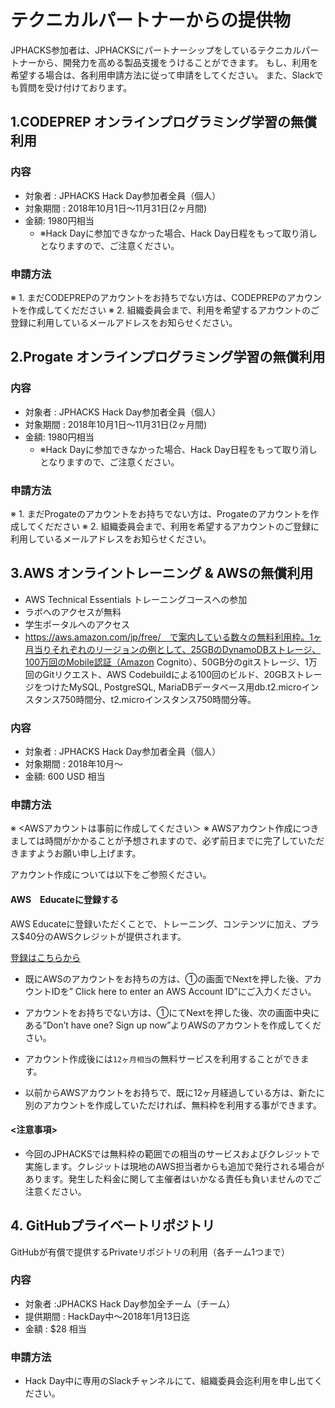 # テクニカルパートナーからの提供物
JPHACKS参加者は、JPHACKSにパートナーシップをしているテクニカルパートナーから、開発力を高める製品支援をうけることができます。
もし、利用を希望する場合は、各利用申請方法に従って申請をしてください。
また、Slackでも質問を受け付けております。


## 1.CODEPREP オンラインプログラミング学習の無償利用
### 内容
- 対象者 : JPHACKS Hack Day参加者全員（個人）
- 対象期間 : 2018年10月1日〜11月31日(2ヶ月間)
- 金額: 1980円相当
  - ※Hack Dayに参加できなかった場合、Hack Day日程をもって取り消しとなりますので、ご注意ください。

### 申請方法
※ 1. まだCODEPREPのアカウントをお持ちでない方は、CODEPREPのアカウントを作成してくだださい
※ 2. 組織委員会まで、利用を希望するアカウントのご登録に利用しているメールアドレスをお知らせください。


## 2.Progate オンラインプログラミング学習の無償利用
### 内容
- 対象者 : JPHACKS Hack Day参加者全員（個人）
- 対象期間 : 2018年10月1日〜11月31日(2ヶ月間)
- 金額: 1980円相当
  - ※Hack Dayに参加できなかった場合、Hack Day日程をもって取り消しとなりますので、ご注意ください。

### 申請方法
※ 1. まだProgateのアカウントをお持ちでない方は、Progateのアカウントを作成してくだださい
※ 2. 組織委員会まで、利用を希望するアカウントのご登録に利用しているメールアドレスをお知らせください。


## 3.AWS オンライントレーニング & AWSの無償利用

- AWS Technical Essentials トレーニングコースへの参加
- ラボへのアクセスが無料
- 学生ポータルへのアクセス
- https://aws.amazon.com/jp/free/　で案内している数々の無料利用枠。1ヶ月当りそれぞれのリージョンの例として、25GBのDynamoDBストレージ、100万回のMobile認証（Amazon Cognito）、50GB分のgitストレージ、1万回のGitリクエスト、AWS Codebuildによる100回のビルド、20GBストレージをつけたMySQL, PostgreSQL, MariaDBデータベース用db.t2.microインスタンス750時間分、t2.microインスタンス750時間分等。

### 内容
- 対象者 : JPHACKS Hack Day参加者全員（個人）
- 対象期間 : 2018年10月〜
- 金額: 600 USD 相当

### 申請方法
※ <AWSアカウントは事前に作成してください＞
※ AWSアカウント作成につきましては時間がかかることが予想されますので、必ず前日までに完了していただきますようお願い申し上げます。

アカウント作成については以下をご参照ください。

#### AWS　Educateに登録する
AWS Educateに登録いただくことで、トレーニング、コンテンツに加え、プラス$40分のAWSクレジットが提供されます。

[登録はこちらから](https://www.awseducate.com/Application?apptype=student)

- 既にAWSのアカウントをお持ちの方は、①の画面でNextを押した後、アカウントIDを” Click here to enter an AWS Account ID”にご入力ください。
- アカウントをお持ちでない方は、①にてNextを押した後、次の画面中央にある”Don’t have one? Sign up now”よりAWSのアカウントを作成してください。

- アカウント作成後には`12ヶ月相当`の無料サービスを利用することができます。
- 以前からAWSアカウントをお持ちで、既に12ヶ月経過している方は、新たに別のアカウントを作成していただければ、無料枠を利用する事ができます。

#### <注意事項>
- 今回のJPHACKSでは無料枠の範囲での相当のサービスおよびクレジットで実施します。クレジットは現地のAWS担当者からも追加で発行される場合があります。発生した料金に関して主催者はいかなる責任も負いませんのでご注意ください。


## 4. GitHubプライベートリポジトリ
GitHubが有償で提供するPrivateリポジトリの利用（各チーム1つまで）

### 内容
- 対象者 :JPHACKS Hack Day参加全チーム（チーム）
- 提供期間 : HackDay中〜2018年1月13日迄
- 金額 : $28 相当

### 申請方法
- Hack Day中に専用のSlackチャンネルにて、組織委員会迄利用を申し出てください。
